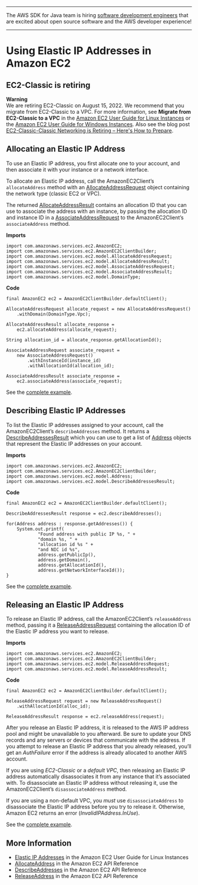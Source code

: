 --------

The AWS SDK for Java team is hiring [software development engineers](https://github.com/aws/aws-sdk-java-v2/issues/3156) that are excited about open source software and the AWS developer experience\!

--------

# Using Elastic IP Addresses in Amazon EC2<a name="examples-ec2-elastic-ip"></a>

## EC2\-Classic is retiring<a name="retiringEC2Classic"></a>

**Warning**  
We are retiring EC2\-Classic on August 15, 2022\. We recommend that you migrate from EC2\-Classic to a VPC\. For more information, see **Migrate from EC2\-Classic to a VPC** in the [Amazon EC2 User Guide for Linux Instances](https://docs.aws.amazon.com/AWSEC2/latest/UserGuide/vpc-migrate.html) or the [Amazon EC2 User Guide for Windows Instances](https://docs.aws.amazon.com/AWSEC2/latest/WindowsGuide/vpc-migrate.html)\. Also see the blog post [EC2\-Classic\-Classic Networking is Retiring – Here's How to Prepare](http://aws.amazon.com/blogs/aws/ec2-classic-is-retiring-heres-how-to-prepare/)\.

## Allocating an Elastic IP Address<a name="allocating-an-elastic-ip-address"></a>

To use an Elastic IP address, you first allocate one to your account, and then associate it with your instance or a network interface\.

To allocate an Elastic IP address, call the AmazonEC2Client’s `allocateAddress` method with an [AllocateAddressRequest](https://docs.aws.amazon.com/sdk-for-java/v1/reference/com/amazonaws/services/ec2/model/AllocateAddressRequest.html) object containing the network type \(classic EC2 or VPC\)\.

The returned [AllocateAddressResult](https://docs.aws.amazon.com/sdk-for-java/v1/reference/com/amazonaws/services/ec2/model/AllocateAddressResult.html) contains an allocation ID that you can use to associate the address with an instance, by passing the allocation ID and instance ID in a [AssociateAddressRequest](https://docs.aws.amazon.com/sdk-for-java/v1/reference/com/amazonaws/services/ec2/model/AssociateAddressRequest.html) to the AmazonEC2Client’s `associateAddress` method\.

 **Imports** 

```
import com.amazonaws.services.ec2.AmazonEC2;
import com.amazonaws.services.ec2.AmazonEC2ClientBuilder;
import com.amazonaws.services.ec2.model.AllocateAddressRequest;
import com.amazonaws.services.ec2.model.AllocateAddressResult;
import com.amazonaws.services.ec2.model.AssociateAddressRequest;
import com.amazonaws.services.ec2.model.AssociateAddressResult;
import com.amazonaws.services.ec2.model.DomainType;
```

 **Code** 

```
final AmazonEC2 ec2 = AmazonEC2ClientBuilder.defaultClient();

AllocateAddressRequest allocate_request = new AllocateAddressRequest()
    .withDomain(DomainType.Vpc);

AllocateAddressResult allocate_response =
    ec2.allocateAddress(allocate_request);

String allocation_id = allocate_response.getAllocationId();

AssociateAddressRequest associate_request =
    new AssociateAddressRequest()
        .withInstanceId(instance_id)
        .withAllocationId(allocation_id);

AssociateAddressResult associate_response =
    ec2.associateAddress(associate_request);
```

See the [complete example](https://github.com/awsdocs/aws-doc-sdk-examples/blob/master/java/example_code/ec2/src/main/java/aws/example/ec2/AllocateAddress.java)\.

## Describing Elastic IP Addresses<a name="describing-elastic-ip-addresses"></a>

To list the Elastic IP addresses assigned to your account, call the AmazonEC2Client’s `describeAddresses` method\. It returns a [DescribeAddressesResult](https://docs.aws.amazon.com/sdk-for-java/v1/reference/com/amazonaws/services/ec2/model/DescribeAddressesResult.html) which you can use to get a list of [Address](https://docs.aws.amazon.com/sdk-for-java/v1/reference/com/amazonaws/services/ec2/model/Address.html) objects that represent the Elastic IP addresses on your account\.

 **Imports** 

```
import com.amazonaws.services.ec2.AmazonEC2;
import com.amazonaws.services.ec2.AmazonEC2ClientBuilder;
import com.amazonaws.services.ec2.model.Address;
import com.amazonaws.services.ec2.model.DescribeAddressesResult;
```

 **Code** 

```
final AmazonEC2 ec2 = AmazonEC2ClientBuilder.defaultClient();

DescribeAddressesResult response = ec2.describeAddresses();

for(Address address : response.getAddresses()) {
    System.out.printf(
            "Found address with public IP %s, " +
            "domain %s, " +
            "allocation id %s " +
            "and NIC id %s",
            address.getPublicIp(),
            address.getDomain(),
            address.getAllocationId(),
            address.getNetworkInterfaceId());
}
```

See the [complete example](https://github.com/awsdocs/aws-doc-sdk-examples/blob/master/java/example_code/ec2/src/main/java/aws/example/ec2/DescribeAddresses.java)\.

## Releasing an Elastic IP Address<a name="releasing-an-elastic-ip-address"></a>

To release an Elastic IP address, call the AmazonEC2Client’s `releaseAddress` method, passing it a [ReleaseAddressRequest](https://docs.aws.amazon.com/sdk-for-java/v1/reference/com/amazonaws/services/ec2/model/ReleaseAddressRequest.html) containing the allocation ID of the Elastic IP address you want to release\.

 **Imports** 

```
import com.amazonaws.services.ec2.AmazonEC2;
import com.amazonaws.services.ec2.AmazonEC2ClientBuilder;
import com.amazonaws.services.ec2.model.ReleaseAddressRequest;
import com.amazonaws.services.ec2.model.ReleaseAddressResult;
```

 **Code** 

```
final AmazonEC2 ec2 = AmazonEC2ClientBuilder.defaultClient();

ReleaseAddressRequest request = new ReleaseAddressRequest()
    .withAllocationId(alloc_id);

ReleaseAddressResult response = ec2.releaseAddress(request);
```

After you release an Elastic IP address, it is released to the AWS IP address pool and might be unavailable to you afterward\. Be sure to update your DNS records and any servers or devices that communicate with the address\. If you attempt to release an Elastic IP address that you already released, you’ll get an *AuthFailure* error if the address is already allocated to another AWS account\.

If you are using *EC2\-Classic* or a *default VPC*, then releasing an Elastic IP address automatically disassociates it from any instance that it’s associated with\. To disassociate an Elastic IP address without releasing it, use the AmazonEC2Client’s `disassociateAddress` method\.

If you are using a non\-default VPC, you *must* use `disassociateAddress` to disassociate the Elastic IP address before you try to release it\. Otherwise, Amazon EC2 returns an error \(*InvalidIPAddress\.InUse*\)\.

See the [complete example](https://github.com/awsdocs/aws-doc-sdk-examples/blob/master/java/example_code/ec2/src/main/java/aws/example/ec2/ReleaseAddress.java)\.

## More Information<a name="more-information"></a>
+  [Elastic IP Addresses](http://docs.aws.amazon.com/AWSEC2/latest/UserGuide/elastic-ip-addresses-eip.html) in the Amazon EC2 User Guide for Linux Instances
+  [AllocateAddress](http://docs.aws.amazon.com/AWSEC2/latest/APIReference/API_AllocateAddress.html) in the Amazon EC2 API Reference
+  [DescribeAddresses](http://docs.aws.amazon.com/AWSEC2/latest/APIReference/API_DescribeAddresses.html) in the Amazon EC2 API Reference
+  [ReleaseAddress](http://docs.aws.amazon.com/AWSEC2/latest/APIReference/API_ReleaseAddress.html) in the Amazon EC2 API Reference